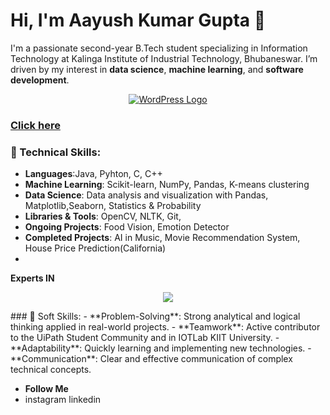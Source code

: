 # Hi, I'm Aayush Kumar Gupta 👋

I'm a passionate second-year B.Tech student specializing in Information Technology at Kalinga Institute of Industrial Technology, Bhubaneswar. I’m driven by my interest in **data science**, **machine learning**, and **software development**.
 <p align="center">
    <a href="https://aayushguptaresume.my.canva.site/" target="_blank">
        <img src="https://skillicons.dev/icons?i=wordpress" alt="WordPress Logo" />
    </a>
    <h3><a href="https://aayushguptaresume.my.canva.site/" target="_blank">Click here</a></h3>
</p>

### 🚀 Technical Skills: 
- **Languages**:Java, Pyhton, C, C++
- **Machine Learning**: Scikit-learn, NumPy, Pandas, K-means clustering
-  **Data Science**: Data analysis and visualization with Pandas, Matplotlib,Seaborn, Statistics & Probability
- **Libraries & Tools**: OpenCV, NLTK, Git,
- **Ongoing Projects**: Food Vision, Emotion Detector
- **Completed Projects**: AI in Music, Movie Recommendation System, House Price Prediction(California)
- 
 **Experts IN**
 <p align="center">
  <a href="https://skillicons.dev">
    <img src="https://skillicons.dev/icons?i=java,py,c,cpp,sklearn,html,css,discord,bots,figma,github,js,linux,stackoverflow,visualstudio,vscode,wordpress,mysql" />
  </a>
</p>
### 🌟 Soft Skills:
- **Problem-Solving**: Strong analytical and logical thinking applied in real-world projects.
- **Teamwork**: Active contributor to the UiPath Student Community and in IOTLab KIIT University.
- **Adaptability**: Quickly learning and implementing new technologies.
- **Communication**: Clear and effective communication of complex technical concepts.

- **Follow Me**
- instagram linkedin
